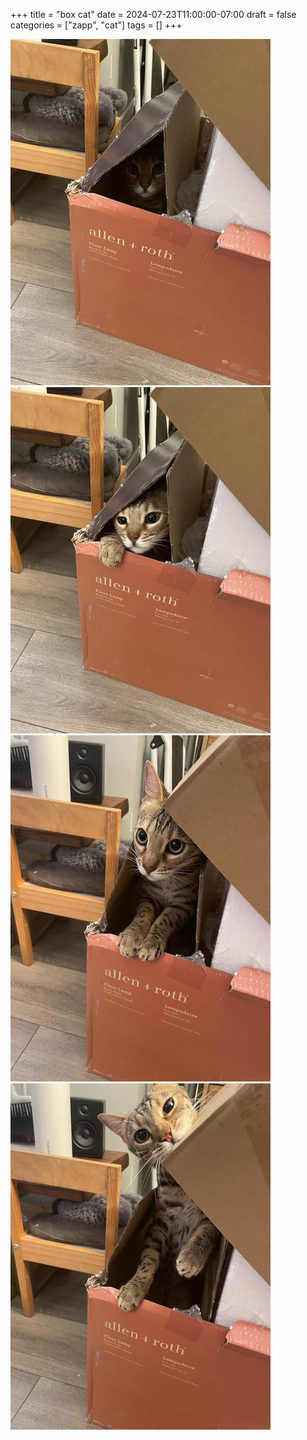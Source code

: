 +++
title = "box cat"
date = 2024-07-23T11:00:00-07:00
draft = false
categories = ["zapp", "cat"]
tags = []
+++

![](./1.png)
![](./2.png)
![](./3.png)
![](./4.png)